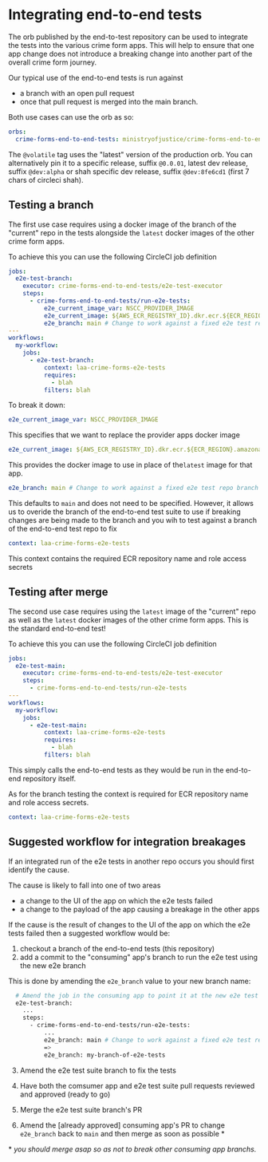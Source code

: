 # Integrating end-to-end tests

The orb published by the end-to-test repository can be used to integrate the tests into the various crime form apps. This will help to ensure that one app change does not introduce a breaking change into another part of the overall crime form journey.

Our typical use of the end-to-end tests is run against

- a branch with an open pull request
- once that pull request is merged into the main branch.

Both use cases can use the orb as so:

```yml
orbs:
  crime-forms-end-to-end-tests: ministryofjustice/crime-forms-end-to-end-tests@volatile
```

The `@volatile` tag uses the "latest" version of the production orb. You can alternatively pin it to a specific release, suffix `@0.0.01`, latest dev release, suffix `@dev:alpha` or shah specific dev release, suffix `@dev:8fe6cd1` (first 7 chars of circleci shah).

## Testing a branch

The first use case requires using a docker image of the branch of the "current" repo in the tests alongside the `latest` docker images of the other crime form apps.

To achieve this you can use the following CircleCI job definition

```yml
jobs:
  e2e-test-branch:
    executor: crime-forms-end-to-end-tests/e2e-test-executor
    steps:
      - crime-forms-end-to-end-tests/run-e2e-tests:
          e2e_current_image_var: NSCC_PROVIDER_IMAGE
          e2e_current_image: ${AWS_ECR_REGISTRY_ID}.dkr.ecr.${ECR_REGION}.amazonaws.com/${PROVIDER_ECR_REPOSITORY}:branch-${CIRCLE_SHA1}
          e2e_branch: main # Change to work against a fixed e2e test repo branch if needed
---
workflows:
  my-workflow:
    jobs:
      - e2e-test-branch:
          context: laa-crime-forms-e2e-tests
          requires:
            - blah
          filters: blah
```

To break it down:

```yml
e2e_current_image_var: NSCC_PROVIDER_IMAGE
```

This specifies that we want to replace the provider apps docker image

```yml
e2e_current_image: ${AWS_ECR_REGISTRY_ID}.dkr.ecr.${ECR_REGION}.amazonaws.com/${PROVIDER_ECR_REPOSITORY}:branch-${CIRCLE_SHA1}
```

This provides the docker image to use in place of the`latest` image for that app.

```yml
e2e_branch: main # Change to work against a fixed e2e test repo branch if needed
```

This defaults to `main` and does not need to be specified. However, it allows us to overide the branch of the end-to-end test suite to use if breaking changes are being made to the branch and you wih to test against a branch of the end-to-end test repo to fix

```yml
context: laa-crime-forms-e2e-tests
```

This context contains the required ECR repository name and role access secrets

## Testing after merge

The second use case requires using the `latest` image of the "current" repo as well as the `latest` docker images of the other crime form apps. This is the standard end-to-end test!

To achieve this you can use the following CircleCI job definition

```yml
jobs:
  e2e-test-main:
    executor: crime-forms-end-to-end-tests/e2e-test-executor
    steps:
      - crime-forms-end-to-end-tests/run-e2e-tests
---
workflows:
  my-workflow:
    jobs:
      - e2e-test-main:
          context: laa-crime-forms-e2e-tests
          requires:
            - blah
          filters: blah
```

This simply calls the end-to-end tests as they would be run in the end-to-end repository itself.

As for the branch testing the context is required for ECR repository name and role access secrets.

```yml
context: laa-crime-forms-e2e-tests
```

## Suggested workflow for integration breakages

If an integrated run of the e2e tests in another repo occurs you should first identify the cause.

The cause is likely to fall into one of two areas

- a change to the UI of the app on which the e2e tests failed
- a change to the payload of the app causing a breakage in the other apps

If the cause is the result of changes to the UI of the app on which the e2e tests failed then a suggested workflow would be:

1. checkout a branch of the end-to-end tests (this repository)
2. add a commit to the "consuming" app's branch to run the e2e test using the new e2e branch

This is done by amending the `e2e_branch` value to your new branch name:

```sh
  # Amend the job in the consuming app to point it at the new e2e test suite branch
  e2e-test-branch:
    ...
    steps:
      - crime-forms-end-to-end-tests/run-e2e-tests:
          ...
          e2e_branch: main # Change to work against a fixed e2e test repo branch if needed
          =>
          e2e_branch: my-branch-of-e2e-tests
```

3.  Amend the e2e test suite branch to fix the tests

4.  Have both the comsumer app and e2e test suite pull requests reviewed and approved (ready to go)

5.  Merge the e2e test suite branch's PR
6.  Amend the [already approved] consuming app's PR to change `e2e_branch` back to `main` and then merge as soon as possible \*

\* _you should merge asap so as not to break other consuming app branchs._
